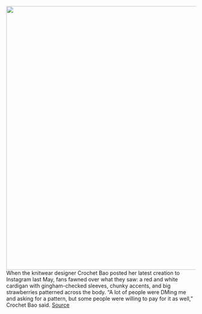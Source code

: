 <img src='https://cdn.vox-cdn.com/thumbor/rWcqQsyjxzxnEQpix1kqqFGiWG0=/0x0:2040x1360/1200x675/filters:focal(857x517:1183x843)/cdn.vox-cdn.com/uploads/chorus_image/image/70487808/VRG_ILLO_5000_ClaudiaCAkole_MIW3_KnitwearRipoffsD.0.jpg' width='700px' /><br/>
When the knitwear designer Crochet Bao posted her latest creation to Instagram last May, fans fawned over what they saw: a red and white cardigan with gingham-checked sleeves, chunky accents, and big strawberries patterned across the body. “A lot of people were DMing me and asking for a pattern, but some people were willing to pay for it as well,” Crochet Bao said.
<a href='https://www.theverge.com/22905293/knitwear-knockoffs-designers-fast-fashion'> Source <a/>